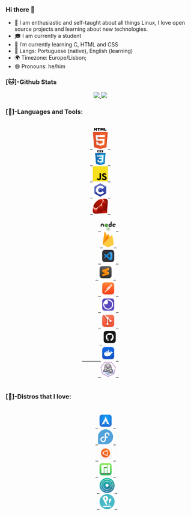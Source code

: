 ### Hi there 👋
- 👤 I am enthusiastic and self-taught about all things Linux, I love open source projects and learning about new technologies.
- 🎓 I am currently a student
- 🌱 I’m currently learning C, HTML and CSS
- 💬 Langs: Portuguese (native), English (learning)
- 🌍 Timezone: Europe/Lisbon;
- 😄 Pronouns: he/him

### [🐱]-Github Stats

  <div class="stats" align="center">
  <a href="https://github.com/astindev">
  <img height="130em" src="https://github-readme-stats.vercel.app/api?username=astindev&show_icons=true&theme=tokyonight&include_all_commits=true&count_private=true"/>
  <img height="130em" src="https://github-readme-stats.vercel.app/api/top-langs/?username=astindev&layout=compact&langs_count=16&theme=tokyonight"/>
  </a>
</div>

<div>
  
### [🔨]-Languages and Tools:

<div class="languages" align="center">
<code>
<a href="https://developer.mozilla.org/en-US/docs/Web/HTML" target="_blank"> <img src=".github/logos/html-5.svg" alt="HTML5" width="40"/> </a>
<a href="https://developer.mozilla.org/en-US/docs/Web/CSS" target="_blank"> <img src=".github/logos/css3.svg" alt="CSS" width="40"/> </a>
<a href="https://developer.mozilla.org/en-US/docs/Web/JavaScript" target="_blank"> <img src=".github/logos/javascript.svg" alt="JavaScript" width="40"/> </a>
<a href="https://www.tutorialspoint.com/cprogramming/c_quick_guide.htm" target="_blank"> <img src=".github/logos/clang.svg" alt="C" width="40"/> 
<a href="https://www.ruby-lang.org/en/" target="_blank"> <img src=".github/logos/ruby_lang.png" alt="Ruby" width="40"/> </a>
</code>
</div>

<div class="tools" align="center">
   <code>
      <a href="https://nodejs.org" target="_blank"> <img src=".github/logos/nodejs.svg" alt="nodejs" width="40"/> </a>
      <a href="https://firebase.google.com/?hl=pt-br" target="_blank"> <img src=".github/logos/firebase.svg" alt="firebase" width="30"/> </a>
      <a href="https://code.visualstudio.com/" target="_blank"> <img src=".github/logos/vscode.png" alt="vscode" width="40"/> </a>
      <a href="https://www.sublimetext.com/" target="_blank"> <img src=".github/logos/sublime.png" alt="sublime" width="40"/> </a>  
      <a href="https://www.postman.com/" target="_blank"> <img src=".github/logos/postman.png" alt="Postman" width="40"/> </a>
      <a href="https://insomnia.rest" target="_blank"> <img src=".github/logos/insomnia.png" alt="insomnia" width="40"/> </a>
      <a href="https://git-scm.com/" target="_blank"> <img src=".github/logos/git.png" alt="git" width="40"/> </a>
      <a href="https://github.com/" target="_blank"> <img src=".github/logos/github.png" alt="github" width="40"/>
      <a href="https://www.docker.com/" target="_blank"> <img src=".github/logos/docker.png" alt="docker" width="40"/> </a>
      <a href="https://podman.io/" target="_blank"> <img src=".github/logos/podman.png" alt="podman" width="40"/> </a>
  </code>
</div>

### [🐧]-Distros that I love:

<div class="distros" align="center">  
  <code>
    <a href="https://archlinux.org/" target="_blank"> <img src=".github/logos/Arch.png" alt="Arch" width="40"/> </a>
    <a href="https://getfedora.org/" target="_blank"> <img src=".github/logos/fedora.png" alt="Fedora" width="40"/> </a>
    <a href="https://ubuntu.com/" target="_blank"> <img src=".github/logos/ubuntu.png" alt="Ubuntu" width="40" height="40"/> </a>
    <a href="https://manjaro.org/" target="_blank"> <img src=".github/logos/Manjaro.png" alt="Manjaro" width="40"/> </a>
     <a href="https://neon.kde.org/" target="_blank"> <img src=".github/logos/neon.svg" alt="Kde Neon" width="40"/> </a>
     <a href="https://pop.system76.com/" target="_blank"> <img src=".github/logos/pop.png" alt="Pop!_OS" width="40"/> </a>
 </code>
</div>